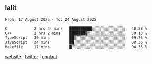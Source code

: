 ## lalit

<!--START_SECTION:waka-->

```txt
From: 17 August 2025 - To: 24 August 2025

C            2 hrs 44 mins   ██████████░░░░░░░░░░░░░░░   40.38 %
C++          2 hrs 2 mins    ███████▓░░░░░░░░░░░░░░░░░   30.13 %
TypeScript   39 mins         ██▒░░░░░░░░░░░░░░░░░░░░░░   09.76 %
JavaScript   34 mins         ██░░░░░░░░░░░░░░░░░░░░░░░   08.36 %
Makefile     17 mins         █░░░░░░░░░░░░░░░░░░░░░░░░   04.35 %
```

<!--END_SECTION:waka-->

[website](https://lalit.sh) | [twitter](https://x.com/@lalitcodes) | [contact](https://lalit.sh/contact)
